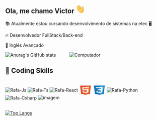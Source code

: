 ## Ola, me chamo Victor <img src="https://raw.githubusercontent.com/ABSphreak/ABSphreak/master/gifs/Hi.gif" alt="" width=30px />

📚 Atualmente estou cursando desenvolvimento de sistemas na etec 🖥

<div>
  
  
  🔥 Desenvolvedor FullStack/Back-end
  
  🧐 Inglês Avançado  
</div>

![Anurag's GitHub stats](https://github-readme-stats.vercel.app/api?username=Kaue95&count_private=true&show_icons=true&theme=radical)
<img src="https://raw.githubusercontent.com/MicaelliMedeiros/micaellimedeiros/master/image/computer-illustration.png" min-width="200px" max-width="200px" width="300px" align="right" alt="Computador">


  

 ## 🚀 Coding Skills
  
  <div style="display: inline_block"><br>
  <img align="center" alt="Rafa-Js" height="30" width="40"  src="https://cdn.jsdelivr.net/gh/devicons/devicon/icons/android/android-original.svg" >
  <img align="center" alt="Rafa-Ts" height="30" width="40" src="https://cdn.jsdelivr.net/gh/devicons/devicon/icons/c/c-original.svg" >
  <img align="center" alt="Rafa-React" height="30" width="40" src="https://cdn.jsdelivr.net/gh/devicons/devicon/icons/java/java-original.svg">
  <img align="center" alt="Rafa-HTML" height="30" width="40" src="https://raw.githubusercontent.com/devicons/devicon/master/icons/html5/html5-original.svg">
  <img align="center" alt="Rafa-CSS" height="30" width="40" src="https://raw.githubusercontent.com/devicons/devicon/master/icons/css3/css3-original.svg">
  <img align="center" alt="Rafa-Python" height="30" width="40" src="https://cdn.jsdelivr.net/gh/devicons/devicon/icons/mysql/mysql-original.svg">
  <img align="center" alt="Rafa-Csharp" height="30" width="40" src="https://cdn.jsdelivr.net/gh/devicons/devicon/icons/php/php-original.svg">
  <img alt="imagem" min-width="400px" max-width="400px" width="400px" align="right" src="https://creazilla-store.fra1.digitaloceanspaces.com/cliparts/1459496/programming-clipart-xl.png" />
<br>
  <br>
  
  [![Top Langs](https://github-readme-stats.vercel.app/api/top-langs/?username=VictorFiveX&layout=compact&theme=radical)](https://github.com/anuraghazra/github-readme-stats)
  
</div>
  
  

  
  
  
  
  
  
  
<!--
### Hi there 👋
**VictorFiveX/VictorFiveX** is a ✨ _special_ ✨ repository because its `README.md` (this file) appears on your GitHub profile.
VictorFiveX
Here are some ideas to get you started:

- 🔭 I’m currently working on ...
- 🌱 I’m currently learning ...
- 👯 I’m looking to collaborate on ...
- 🤔 I’m looking for help with ...
- 💬 Ask me about ...
- 📫 How to reach me: ...
- 😄 Pronouns: ...
- ⚡ Fun fact: ...
-->
